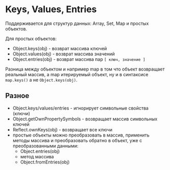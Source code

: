 # Keys, Values, Entries
Поддерживается для структур данных: Array, Set, Map и простых объектов.

Для простых объектов:
- Object.keys(obj) - возврат массива ключей
- Object.values(obj) - возврат массива значений
- Object.entries(obj) - возврат массива пар `[ ключ, значение ]`

Разница между объектом и например map в том что объект возвращает реальный массив, а map итерируемый объект, ну и в синтаксисе `map.keys()` а не `Object.keys(obj)`.

## Разное
- Object.keys/values/entries - игнорирует символьные свойства (ключи)
- Object.getOwnPropertySymbols - возвращает массив символьных ключей
- Reflect.ownKeys(obj) - возвращает все ключи
- простые объекты можно преобразовать в массив, применить методы массива и преобразовать обратно в  объект, уже с преобразованными данными:
    - Object.entries(obj)
    - метод массива
    - Object.fromEntries(obj)

